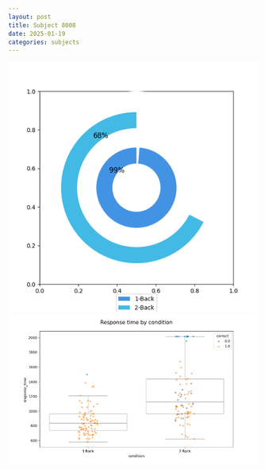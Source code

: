 ```yaml
---
layout: post
title: Subject 8008
date: 2025-01-19
categories: subjects
---
```


![](data/8008/run-15/8008_accuracy_by_condition.png)
![](data/8008/run-15/8008_response_time_by_condition.png)
